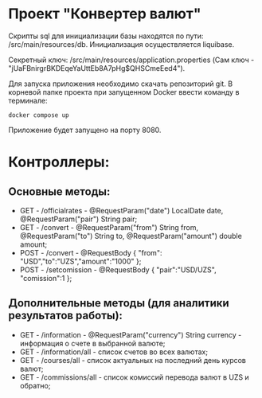 # Проект "Конвертер валют"

Скрипты sql для инициализации базы находятся по пути: /src/main/resources/db. Инициализация осуществляется liquibase.

Секретный ключ: /src/main/resources/application.properties (Сам ключ - "jUaFBnirgrBKDEqeYaUttEb8A7pHg$QHSCmeEed4").

Для запуска приложения необходимо скачать репозиторий git. В корневой папке проекта при запущенном Docker ввести 
команду в терминале: 

```docker compose up```

Приложение будет запущено на порту 8080.

# Контроллеры:

## Основные методы:

- GET - /officialrates - @RequestParam("date") LocalDate date, @RequestParam("pair") String pair;
- GET - /convert - @RequestParam("from") String from, @RequestParam("to") String to, @RequestParam("amount") double amount;
- POST - /convert - @RequestBody { "from": "USD","to":"UZS","amount":"1000" };
- POST - /setcomission - @RequestBody { "pair":"USD/UZS", "comission":1 };

## Дополнительные методы (для аналитики результатов работы):

- GET - /information - @RequestParam("currency") String currency - информация о счете в выбранной валюте;
- GET - /information/all - список счетов во всех валютах;
- GET - /courses/all - список актуальных на последний день курсов валют;
- GET - /commissions/all - список комиссий перевода валют в UZS и обратно;


